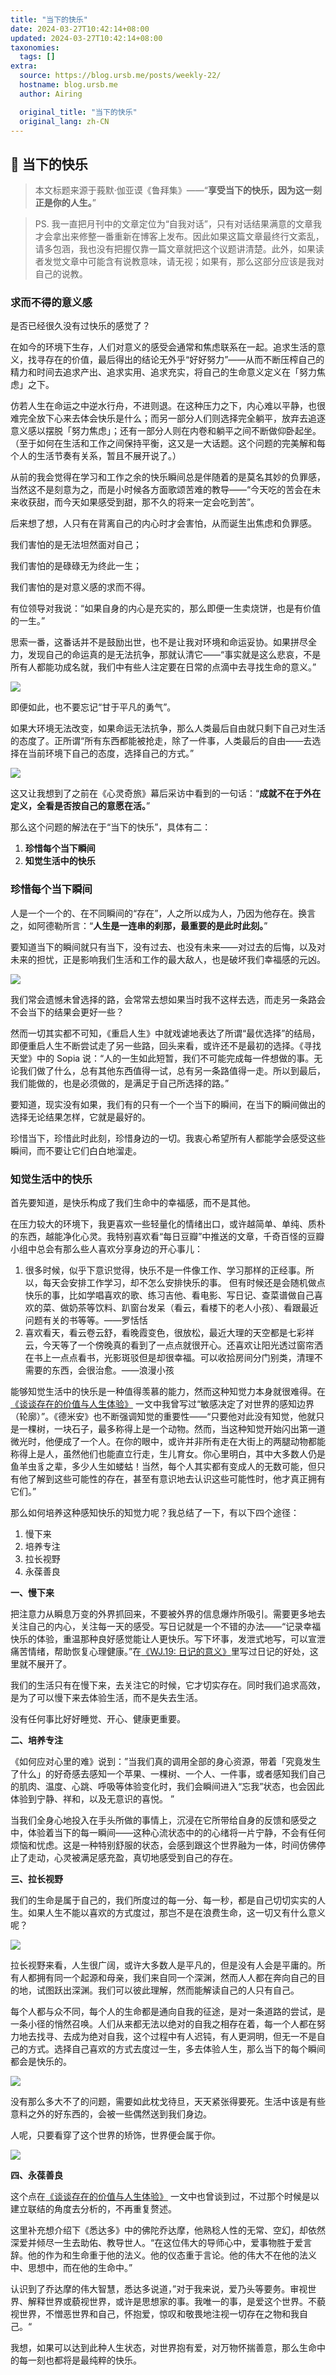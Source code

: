 ```yaml
---
title: "当下的快乐"
date: 2024-03-27T10:42:14+08:00
updated: 2024-03-27T10:42:14+08:00
taxonomies:
  tags: []
extra:
  source: https://blog.ursb.me/posts/weekly-22/
  hostname: blog.ursb.me
  author: Airing

  original_title: "当下的快乐"
  original_lang: zh-CN
---
```


## 💐 当下的快乐

> 本文标题来源于莪默·伽亚谟《鲁拜集》——“**享受当下的快乐，因为这一刻正是你的人生。**”

> PS. 我一直把月刊中的文章定位为“自我对话”，只有对话结果满意的文章我才会拿出来修整一番重新在博客上发布。因此如果这篇文章最终行文紊乱，请多包涵，我也没有把握仅靠一篇文章就把这个议题讲清楚。此外，如果读者发觉文章中可能含有说教意味，请无视；如果有，那么这部分应该是我对自己的说教。

### 求而不得的意义感

是否已经很久没有过快乐的感觉了？

在如今的环境下生存，人们对意义的感受会通常和焦虑联系在一起。追求生活的意义，找寻存在的价值，最后得出的结论无外乎“好好努力”——从而不断压榨自己的精力和时间去追求产出、追求实用、追求充实，将自己的生命意义定义在「努力焦虑」之下。

仿若人生在命运之中逆水行舟，不进则退。在这种压力之下，内心难以平静，也很难完全放下心来去体会快乐是什么；而另一部分人们则选择完全躺平，放弃去追逐意义感以摆脱「努力焦虑」；还有一部分人则在内卷和躺平之间不断做仰卧起坐。（至于如何在生活和工作之间保持平衡，这又是一大话题。这个问题的完美解和每个人的生活节奏有关系，暂且不展开说了。）

从前的我会觉得在学习和工作之余的快乐瞬间总是伴随着的是莫名其妙的负罪感，当然这不是刻意为之，而是小时候各方面歌颂苦难的教导——“今天吃的苦会在未来收获甜，而今天如果感受到甜，那不久的将来一定会吃到苦”。

后来想了想，人只有在背离自己的内心时才会害怕，从而诞生出焦虑和负罪感。

我们害怕的是无法坦然面对自己；

我们害怕的是碌碌无为终此一生；

我们害怕的是对意义感的求而不得。

有位领导对我说：“如果自身的内心是充实的，那么即便一生卖烧饼，也是有价值的一生。”

思索一番，这番话并不是鼓励出世，也不是让我对环境和命运妥协。如果拼尽全力，发现自己的命运真的是无法抗争，那就认清它——“事实就是这么悲哀，不是所有人都能功成名就，我们中有些人注定要在日常的点滴中去寻找生命的意义。”

![](image_1691909877629_0.png)

即便如此，也不要忘记“甘于平凡的勇气”。

如果大环境无法改变，如果命运无法抗争，那么人类最后自由就只剩下自己对生活的态度了。正所谓“所有东西都能被抢走，除了一件事，人类最后的自由——去选择在当前环境下自己的态度，选择自己的方式。”

![](image_1691909958474_0.png)

这又让我想到了之前在《心灵奇旅》幕后采访中看到的一句话：“**成就不在于外在定义，全看是否按自己的意愿在活。**”

那么这个问题的解法在于“当下的快乐”，具体有二：

1.  **珍惜每个当下瞬间**
2.  **知觉生活中的快乐**

### 珍惜每个当下瞬间

人是一个一个的、在不同瞬间的“存在”，人之所以成为人，乃因为他存在。换言之，如阿德勒所言：“**人生是一连串的刹那，最重要的是此时此刻。**”

要知道当下的瞬间就只有当下，没有过去、也没有未来——对过去的后悔，以及对未来的担忧，正是影响我们生活和工作的最大敌人，也是破坏我们幸福感的元凶。

![](image_1689677717149_0.png)

我们常会遗憾未曾选择的路，会常常去想如果当时我不这样去选，而走另一条路会不会当下的结果会更好一些？

然而一切其实都不可知，《重启人生》中就戏谑地表达了所谓“最优选择”的结局，即便重启人生不断尝试走了另一些路，回头来看，或许还不是最初的选择。《寻找天堂》中的 Sopia 说：“人的一生如此短暂，我们不可能完成每一件想做的事。无论我们做了什么，总有其他东西值得一试，总有另一条路值得一走。所以到最后，我们能做的，也是必须做的，是满足于自己所选择的路。”

要知道，现实没有如果，我们有的只有一个一个当下的瞬间，在当下的瞬间做出的选择无论结果怎样，它就是最好的。

珍惜当下，珍惜此时此刻，珍惜身边的一切。我衷心希望所有人都能学会感受这些瞬间，而不要让它们白白地溜走。

### 知觉生活中的快乐

首先要知道，是快乐构成了我们生命中的幸福感，而不是其他。

在压力较大的环境下，我更喜欢一些轻量化的情绪出口，或许越简单、单纯、质朴的东西，越能净化心灵。我特别喜欢看“每日豆瓣”中推送的文章，千奇百怪的豆瓣小组中总会有那么些人喜欢分享身边的开心事儿：

1.  很多时候，似乎下意识觉得，快乐不是一件像工作、学习那样的正经事。所以，每天会安排工作学习，却不怎么安排快乐的事。 但有时候还是会随机做点快乐的事，比如学唱喜欢的歌、练习吉他、看电影、写日记、查菜谱做自己喜欢的菜、做奶茶等饮料、趴窗台发呆（看云，看楼下的老人小孩）、看跟最近问题有关的书等等。——罗恬恬
2.  喜欢看天，看云卷云舒，看晚霞变色，很放松，最近大理的天空都是七彩祥云，今天等了一个傍晚真的看到了一点点就很开心。还喜欢让阳光透过窗帘洒在书上一点点看书，光影斑驳但是却很幸福。可以收拾房间分门别类，清理不需要的东西，会很治愈。——浪漫小孩

能够知觉生活中的快乐是一种值得羡慕的能力，然而这种知觉力本身就很难得。在 [《谈谈存在的价值与人生体验》](https://me.ursb.me/archives/299.html#directory095888137327391123) 一文中我曾写过“敏感决定了对世界的感知边界（轮廓）”。《德米安》也不断强调知觉的重要性——“只要他对此没有知觉，他就只是一棵树，一块石子，最多称得上是一个动物。然而，当这种知觉开始闪出第一道微光时，他便成了一个人。在你的眼中，或许并非所有走在大街上的两腿动物都能称得上是人，虽然他们也能直立行走，生儿育女。你心里明白，其中大多数人仍是鱼羊虫豸之辈，多少人生如蝼蛄！当然，每个人其实都有变成人的无数可能，但只有他了解到这些可能性的存在，甚至有意识地去认识这些可能性时，他才真正拥有它们。”

那么如何培养这种感知快乐的知觉力呢？我总结了一下，有以下四个途径：

1.  慢下来
2.  培养专注
3.  拉长视野
4.  永葆善良

**一、慢下来**

把注意力从瞬息万变的外界抓回来，不要被外界的信息爆炸所吸引。需要更多地去关注自己的内心，关注每一天的感受。写日记就是一个不错的办法——“记录幸福快乐的体验，重温那种良好感觉能让人更快乐。写下坏事，发泄式地写，可以宣泄痛苦情绪，帮助恢复心理健康。”在[《WJ.19: 日记的意义》](https://weekly.ursb.me/posts/weekly-19/)里写过日记的好处，这里就不展开了。

我们的生活只有在慢下来，去关注它的时候，它才切实存在。同时我们追求高效，是为了可以慢下来去体验生活，而不是失去生活。

没有任何事比好好睡觉、开心、健康更重要。

**二、培养专注**

《如何应对心里的难》说到：”当我们真的调用全部的身心资源，带着「究竟发生了什么」的好奇感去感知一个苹果、一棵树、一个人、一件事，或者感知我们自己的肌肉、温度、心跳、呼吸等体验变化时，我们会瞬间进入“忘我”状态，也会因此体验到宁静、祥和，以及无意识的喜悦。 ”

当我们全身心地投入在手头所做的事情上，沉浸在它所带给自身的反馈和感受之中，体验着当下的每一瞬间——这种心流状态中的的心绪将一片宁静，不会有任何烦恼和忧虑。这是一种特别舒服的状态，会感到跟这个世界融为一体，时间仿佛停止了走动，心灵被满足感充盈，真切地感受到自己的存在。

**三、拉长视野**

我们的生命是属于自己的，我们所度过的每一分、每一秒，都是自己切切实实的人生。如果人生不能以喜欢的方式度过，那岂不是在浪费生命，这一切又有什么意义呢？

![](image_1689659167533_0.png)

拉长视野来看，人生很广阔，或许大多数人是平凡的，但是没有人会是平庸的。所有人都拥有同一个起源和母亲，我们来自同一个深渊，然而人人都在奔向自己的目的地，试图跃出深渊。我们可以彼此理解，然而能解读自己的人只有自己。

每个人都与众不同，每个人的生命都是通向自我的征途，是对一条道路的尝试，是一条小径的悄然召唤。人们从来都无法以绝对的自我之相存在着，每一个人都在努力地去找寻、去成为绝对自我，这个过程中有人迟钝，有人更洞明，但无一不是自己的方式。选择自己喜欢的方式去度过一生，多去体验人生，那么当下的每个瞬间都会是快乐的。

![](image_1689658461558_0.png)

没有那么多大不了的问题，需要如此枕戈待旦，天天紧张得要死。生活中该是有些意料之外的好东西的，会被一些偶然送到我们身边。

人呢，只要看穿了这个世界的矫饰，世界便会属于你。

![](image_1689658437726_0.png)

**四、永葆善良**

这个点在[《谈谈存在的价值与人生体验》](https://me.ursb.me/archives/299.html#directory095888137327391123) 一文中也曾谈到过，不过那个时候是以建立联结的角度去分析的，不再重复赘述。

这里补充想介绍下《悉达多》中的佛陀乔达摩，他熟稔人性的无常、空幻，却依然深爱并倾尽一生去助佑、教导世人。“在这位伟大的导师心中，爱事物胜于爱言辞。他的作为和生命重于他的法义。他的仪态重于言论。他的伟大不在他的法义中、思想中，而在他的生命中。”

认识到了乔达摩的伟大智慧，悉达多说道，”对于我来说，爱乃头等要务。审视世界、解释世界或藐视世界，或许是思想家的事。我唯一的事，是爱这个世界。不藐视世界，不憎恶世界和自己，怀抱爱，惊叹和敬畏地注视一切存在之物和我自己。“

我想，如果可以达到此种人生状态，对世界抱有爱，对万物怀揣善意，那么生命中的每一刻也都将是最纯粹的快乐。